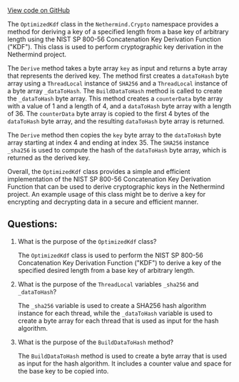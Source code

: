 [View code on GitHub](https://github.com/nethermindeth/nethermind/Nethermind.Crypto/OptimizedKdf.cs)

The `OptimizedKdf` class in the `Nethermind.Crypto` namespace provides a method for deriving a key of a specified length from a base key of arbitrary length using the NIST SP 800-56 Concatenation Key Derivation Function ("KDF"). This class is used to perform cryptographic key derivation in the Nethermind project.

The `Derive` method takes a byte array `key` as input and returns a byte array that represents the derived key. The method first creates a `dataToHash` byte array using a `ThreadLocal` instance of `SHA256` and a `ThreadLocal` instance of a byte array `_dataToHash`. The `BuildDataToHash` method is called to create the `_dataToHash` byte array. This method creates a `counterData` byte array with a value of 1 and a length of 4, and a `dataToHash` byte array with a length of 36. The `counterData` byte array is copied to the first 4 bytes of the `dataToHash` byte array, and the resulting `dataToHash` byte array is returned.

The `Derive` method then copies the `key` byte array to the `dataToHash` byte array starting at index 4 and ending at index 35. The `SHA256` instance `_sha256` is used to compute the hash of the `dataToHash` byte array, which is returned as the derived key.

Overall, the `OptimizedKdf` class provides a simple and efficient implementation of the NIST SP 800-56 Concatenation Key Derivation Function that can be used to derive cryptographic keys in the Nethermind project. An example usage of this class might be to derive a key for encrypting and decrypting data in a secure and efficient manner.
## Questions: 
 1. What is the purpose of the `OptimizedKdf` class?
    
    The `OptimizedKdf` class is used to perform the NIST SP 800-56 Concatenation Key Derivation Function ("KDF") to derive a key of the specified desired length from a base key of arbitrary length.

2. What is the purpose of the `ThreadLocal` variables `_sha256` and `_dataToHash`?
    
    The `_sha256` variable is used to create a SHA256 hash algorithm instance for each thread, while the `_dataToHash` variable is used to create a byte array for each thread that is used as input for the hash algorithm.

3. What is the purpose of the `BuildDataToHash` method?
    
    The `BuildDataToHash` method is used to create a byte array that is used as input for the hash algorithm. It includes a counter value and space for the base key to be copied into.